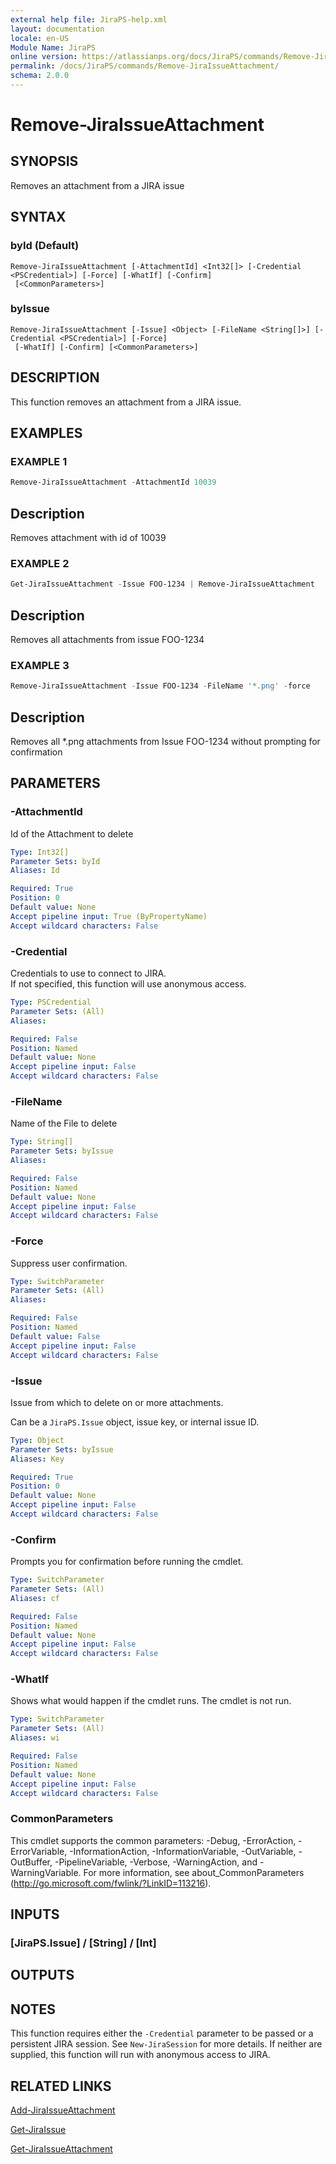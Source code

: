 ```yaml
---
external help file: JiraPS-help.xml
layout: documentation
locale: en-US
Module Name: JiraPS
online version: https://atlassianps.org/docs/JiraPS/commands/Remove-JiraIssueAttachment/
permalink: /docs/JiraPS/commands/Remove-JiraIssueAttachment/
schema: 2.0.0
---
```


# Remove-JiraIssueAttachment

## SYNOPSIS

Removes an attachment from a JIRA issue

## SYNTAX

### byId (Default)
```
Remove-JiraIssueAttachment [-AttachmentId] <Int32[]> [-Credential <PSCredential>] [-Force] [-WhatIf] [-Confirm]
 [<CommonParameters>]
```

### byIssue
```
Remove-JiraIssueAttachment [-Issue] <Object> [-FileName <String[]>] [-Credential <PSCredential>] [-Force]
 [-WhatIf] [-Confirm] [<CommonParameters>]
```

## DESCRIPTION

This function removes an attachment from a JIRA issue.

## EXAMPLES

### EXAMPLE 1

```powershell
Remove-JiraIssueAttachment -AttachmentId 10039
```

Description  
 -----------  
Removes attachment with id of 10039

### EXAMPLE 2

```powershell
Get-JiraIssueAttachment -Issue FOO-1234 | Remove-JiraIssueAttachment
```

Description  
 -----------  
Removes all attachments from issue FOO-1234

### EXAMPLE 3

```powershell
Remove-JiraIssueAttachment -Issue FOO-1234 -FileName '*.png' -force
```

Description  
 -----------  
Removes all *.png attachments from Issue FOO-1234 without prompting for confirmation

## PARAMETERS

### -AttachmentId

Id of the Attachment to delete

```yaml
Type: Int32[]
Parameter Sets: byId
Aliases: Id

Required: True
Position: 0
Default value: None
Accept pipeline input: True (ByPropertyName)
Accept wildcard characters: False
```

### -Credential

Credentials to use to connect to JIRA.  
If not specified, this function will use anonymous access.

```yaml
Type: PSCredential
Parameter Sets: (All)
Aliases:

Required: False
Position: Named
Default value: None
Accept pipeline input: False
Accept wildcard characters: False
```

### -FileName

Name of the File to delete

```yaml
Type: String[]
Parameter Sets: byIssue
Aliases:

Required: False
Position: Named
Default value: None
Accept pipeline input: False
Accept wildcard characters: False
```

### -Force

Suppress user confirmation.

```yaml
Type: SwitchParameter
Parameter Sets: (All)
Aliases:

Required: False
Position: Named
Default value: False
Accept pipeline input: False
Accept wildcard characters: False
```

### -Issue

Issue from which to delete on or more attachments.

Can be a `JiraPS.Issue` object, issue key, or internal issue ID.

```yaml
Type: Object
Parameter Sets: byIssue
Aliases: Key

Required: True
Position: 0
Default value: None
Accept pipeline input: False
Accept wildcard characters: False
```

### -Confirm

Prompts you for confirmation before running the cmdlet.

```yaml
Type: SwitchParameter
Parameter Sets: (All)
Aliases: cf

Required: False
Position: Named
Default value: None
Accept pipeline input: False
Accept wildcard characters: False
```

### -WhatIf

Shows what would happen if the cmdlet runs.
The cmdlet is not run.

```yaml
Type: SwitchParameter
Parameter Sets: (All)
Aliases: wi

Required: False
Position: Named
Default value: None
Accept pipeline input: False
Accept wildcard characters: False
```

### CommonParameters
This cmdlet supports the common parameters: -Debug, -ErrorAction, -ErrorVariable, -InformationAction, -InformationVariable, -OutVariable, -OutBuffer, -PipelineVariable, -Verbose, -WarningAction, and -WarningVariable. For more information, see about_CommonParameters (http://go.microsoft.com/fwlink/?LinkID=113216).

## INPUTS

### [JiraPS.Issue] / [String] / [Int]

## OUTPUTS

## NOTES

This function requires either the `-Credential` parameter to be passed or a persistent JIRA session.
See `New-JiraSession` for more details.
If neither are supplied, this function will run with anonymous access to JIRA.

## RELATED LINKS

[Add-JiraIssueAttachment](../Add-JiraIssueAttachment/)

[Get-JiraIssue](../Get-JiraIssue/)

[Get-JiraIssueAttachment](../Get-JiraIssueAttachment/)
